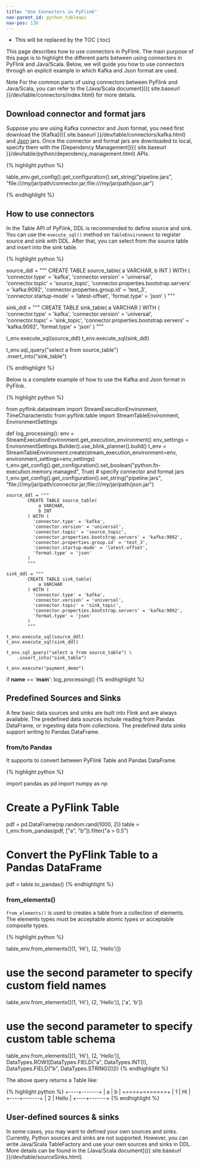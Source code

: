 ```yaml
---
title: "Use Connectors in PyFlink"
nav-parent_id: python_tableapi
nav-pos: 130
---
```

<!--
Licensed to the Apache Software Foundation (ASF) under one
or more contributor license agreements.  See the NOTICE file
distributed with this work for additional information
regarding copyright ownership.  The ASF licenses this file
to you under the Apache License, Version 2.0 (the
"License"); you may not use this file except in compliance
with the License.  You may obtain a copy of the License at

  http://www.apache.org/licenses/LICENSE-2.0

Unless required by applicable law or agreed to in writing,
software distributed under the License is distributed on an
"AS IS" BASIS, WITHOUT WARRANTIES OR CONDITIONS OF ANY
KIND, either express or implied.  See the License for the
specific language governing permissions and limitations
under the License.
-->

* This will be replaced by the TOC
{:toc}

This page describes how to use connectors in PyFlink. The main purpose of this page is to highlight the different parts between using connectors in PyFlink and Java/Scala. Below, we will guide you how to use connectors through an explicit example in which Kafka and Json format are used.

<span class="label label-info">Note</span> For the common parts of using connectors between PyFlink and Java/Scala, you can refer to the [Java/Scala document]({{ site.baseurl }}/dev/table/connectors/index.html) for more details. 

## Download connector and format jars

Suppose you are using Kafka connector and Json format, you need first download the [Kafka]({{ site.baseurl }}/dev/table/connectors/kafka.html) and [Json](https://repo.maven.apache.org/maven2/org/apache/flink/flink-json/) jars. Once the connector and format jars are downloaded to local, specify them with the [Dependency Management]({{ site.baseurl }}/dev/table/python/dependency_management.html) APIs.

{% highlight python %}

table_env.get_config().get_configuration().set_string("pipeline.jars", "file:///my/jar/path/connector.jar;file:///my/jar/path/json.jar")

{% endhighlight %}

## How to use connectors

In the Table API of PyFlink, DDL is recommended to define source and sink. You can use the `execute_sql()` method on `TableEnvironment` to register source and sink with DDL. After that, you can select from the source table and insert into the sink table.

{% highlight python %}

source_ddl = """
        CREATE TABLE source_table(
            a VARCHAR,
            b INT
        ) WITH (
          'connector.type' = 'kafka',
          'connector.version' = 'universal',
          'connector.topic' = 'source_topic',
          'connector.properties.bootstrap.servers' = 'kafka:9092',
          'connector.properties.group.id' = 'test_3',
          'connector.startup-mode' = 'latest-offset',
          'format.type' = 'json'
        )
        """

sink_ddl = """
        CREATE TABLE sink_table(
            a VARCHAR
        ) WITH (
          'connector.type' = 'kafka',
          'connector.version' = 'universal',
          'connector.topic' = 'sink_topic',
          'connector.properties.bootstrap.servers' = 'kafka:9092',
          'format.type' = 'json'
        )
        """

t_env.execute_sql(source_ddl)
t_env.execute_sql(sink_ddl)

t_env.sql_query("select a from source_table") \
    .insert_into("sink_table")
    
{% endhighlight %}

Below is a complete example of how to use the Kafka and Json format in PyFlink.

{% highlight python %}

from pyflink.datastream import StreamExecutionEnvironment, TimeCharacteristic
from pyflink.table import StreamTableEnvironment, EnvironmentSettings


def log_processing():
    env = StreamExecutionEnvironment.get_execution_environment()
    env_settings = EnvironmentSettings.Builder().use_blink_planner().build()
    t_env = StreamTableEnvironment.create(stream_execution_environment=env, environment_settings=env_settings)
    t_env.get_config().get_configuration().set_boolean("python.fn-execution.memory.managed", True)
    # specify connector and format jars
    t_env.get_config().get_configuration().set_string("pipeline.jars", "file:///my/jar/path/connector.jar;file:///my/jar/path/json.jar")
    
    source_ddl = """
            CREATE TABLE source_table(
                a VARCHAR,
                b INT
            ) WITH (
              'connector.type' = 'kafka',
              'connector.version' = 'universal',
              'connector.topic' = 'source_topic',
              'connector.properties.bootstrap.servers' = 'kafka:9092',
              'connector.properties.group.id' = 'test_3',
              'connector.startup-mode' = 'latest-offset',
              'format.type' = 'json'
            )
            """

    sink_ddl = """
            CREATE TABLE sink_table(
                a VARCHAR
            ) WITH (
              'connector.type' = 'kafka',
              'connector.version' = 'universal',
              'connector.topic' = 'sink_topic',
              'connector.properties.bootstrap.servers' = 'kafka:9092',
              'format.type' = 'json'
            )
            """

    t_env.execute_sql(source_ddl)
    t_env.execute_sql(sink_ddl)

    t_env.sql_query("select a from source_table") \
        .insert_into("sink_table")

    t_env.execute("payment_demo")


if __name__ == '__main__':
    log_processing()
{% endhighlight %}


## Predefined Sources and Sinks

A few basic data sources and sinks are built into Flink and are always available. The predefined data sources include reading from Pandas DataFrame, or ingesting data from collections. The predefined data sinks support writing to Pandas DataFrame.

### from/to Pandas

It supports to convert between PyFlink Table and Pandas DataFrame.

{% highlight python %}

import pandas as pd
import numpy as np

# Create a PyFlink Table
pdf = pd.DataFrame(np.random.rand(1000, 2))
table = t_env.from_pandas(pdf, ["a", "b"]).filter("a > 0.5")

# Convert the PyFlink Table to a Pandas DataFrame
pdf = table.to_pandas()
{% endhighlight %}

### from_elements()

`from_elements()` is used to creates a table from a collection of elements. The elements types must be acceptable atomic types or acceptable composite types. 

{% highlight python %}

table_env.from_elements([(1, 'Hi'), (2, 'Hello')])

# use the second parameter to specify custom field names
table_env.from_elements([(1, 'Hi'), (2, 'Hello')], ['a', 'b'])

# use the second parameter to specify custom table schema
table_env.from_elements([(1, 'Hi'), (2, 'Hello')],
                        DataTypes.ROW([DataTypes.FIELD("a", DataTypes.INT()),
                                       DataTypes.FIELD("b", DataTypes.STRING())]))
{% endhighlight %}

The above query returns a Table like:

{% highlight python %}
+----+-------+
| a  |   b   |
+====+=======+
| 1  |  Hi   |
+----+-------+
| 2  | Hello |
+----+-------+
{% endhighlight %}

## User-defined sources & sinks

In some cases, you may want to defined your own sources and sinks. Currently, Python sources and sinks are not supported. However, you can write Java/Scala TableFactory and use your own sources and sinks in DDL. More details can be found in the [Java/Scala document]({{ site.baseurl }}/dev/table/sourceSinks.html).
